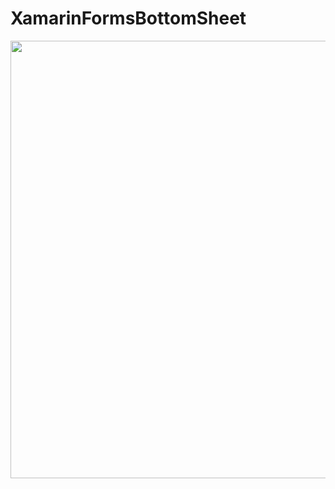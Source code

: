 # XamarinFormsBottomSheet
<img src="https://user-images.githubusercontent.com/22488438/75088239-16e27900-5510-11ea-8855-1bc719c67fef.gif" align="center" height="700">
